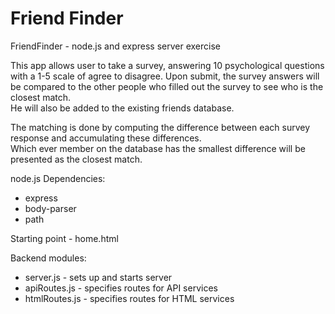 # Friend Finder
FriendFinder - node.js and express server exercise

This app allows user to take a survey, answering 10 psychological questions with a 1-5 scale of agree to disagree. 
Upon submit, the survey answers will be compared to the other people who filled out the survey to see who is the closest match.  
He will also be added to the existing friends database.

The matching is done by computing the difference between each survey response and accumulating these differences.  
Which ever member on the database has the smallest difference will be presented as the closest match.  

node.js Dependencies:
- express
- body-parser
- path

Starting point - home.html

Backend modules:
- server.js - sets up and starts server
- apiRoutes.js - specifies routes for API services
- htmlRoutes.js - specifies routes for HTML services

